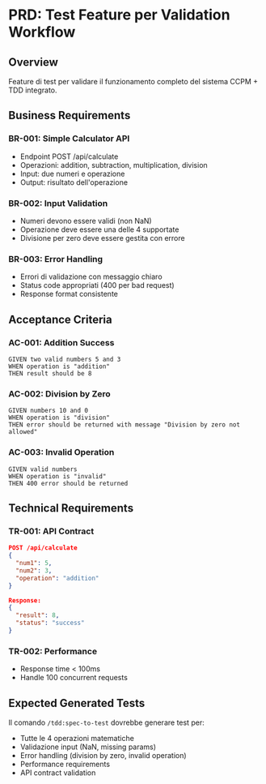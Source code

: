 # PRD: Test Feature per Validation Workflow

## Overview
Feature di test per validare il funzionamento completo del sistema CCPM + TDD integrato.

## Business Requirements

### BR-001: Simple Calculator API
- Endpoint POST /api/calculate
- Operazioni: addition, subtraction, multiplication, division
- Input: due numeri e operazione
- Output: risultato dell'operazione

### BR-002: Input Validation
- Numeri devono essere validi (non NaN)
- Operazione deve essere una delle 4 supportate
- Divisione per zero deve essere gestita con errore

### BR-003: Error Handling
- Errori di validazione con messaggio chiaro
- Status code appropriati (400 per bad request)
- Response format consistente

## Acceptance Criteria

### AC-001: Addition Success
```
GIVEN two valid numbers 5 and 3
WHEN operation is "addition"
THEN result should be 8
```

### AC-002: Division by Zero
```
GIVEN numbers 10 and 0
WHEN operation is "division"
THEN error should be returned with message "Division by zero not allowed"
```

### AC-003: Invalid Operation
```
GIVEN valid numbers
WHEN operation is "invalid"
THEN 400 error should be returned
```

## Technical Requirements

### TR-001: API Contract
```json
POST /api/calculate
{
  "num1": 5,
  "num2": 3,
  "operation": "addition"
}

Response:
{
  "result": 8,
  "status": "success"
}
```

### TR-002: Performance
- Response time < 100ms
- Handle 100 concurrent requests

## Expected Generated Tests

Il comando `/tdd:spec-to-test` dovrebbe generare test per:
- Tutte le 4 operazioni matematiche
- Validazione input (NaN, missing params)
- Error handling (division by zero, invalid operation)
- Performance requirements
- API contract validation